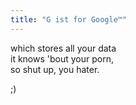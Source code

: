 ```yaml
---
title: "G ist for Google™"
---
```



<p>which stores all your data<br/>
it knows 'bout your porn,<br/>
so shut up, you hater.</p>

<p>;)</p>
